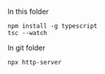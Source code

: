 In this folder
```
npm install -g typescript
tsc --watch
```

In git folder
```
npx http-server
```
